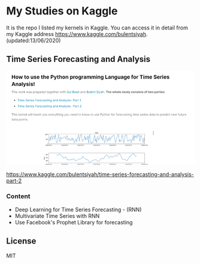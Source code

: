 # My Studies on Kaggle
It is the repo I listed my kernels in Kaggle. You can access it in detail from my Kaggle address https://www.kaggle.com/bulentsiyah. (updated:13/06/2020)

## Time Series Forecasting and Analysis
<kbd>
  <img src="images/time-series-forecasting-and-analysis-part-2.PNG" />
</kbd>


https://www.kaggle.com/bulentsiyah/time-series-forecasting-and-analysis-part-2

### Content
* Deep Learning for Time Series Forecasting - (RNN)
* Multivariate Time Series with RNN
* Use Facebook's Prophet Library for forecasting







## License
MIT